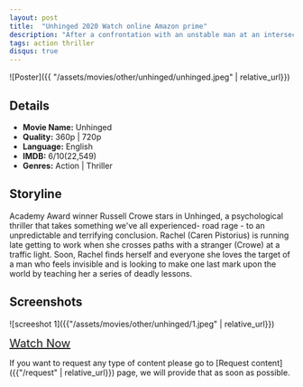 ```yaml
---
layout: post
title:  "Unhinged 2020 Watch online Amazon prime"
description: "After a confrontation with an unstable man at an intersection, a woman becomes the target of his rage."
tags: action thriller
disqus: true
---
```


![Poster]({{ "/assets/movies/other/unhinged/unhinged.jpeg" | relative_url}})

## Details

* **Movie Name:** Unhinged
* **Quality:** 360p \| 720p
* **Language:** English
* **IMDB:** 6/10(22,549)
* **Genres:** Action \| Thriller

## Storyline

Academy Award winner Russell Crowe stars in Unhinged, a psychological thriller that takes something we've all experienced- road rage - to an unpredictable and terrifying conclusion. Rachel (Caren Pistorius) is running late getting to work when she crosses paths with a stranger (Crowe) at a traffic light. Soon, Rachel finds herself and everyone she loves the target of a man who feels invisible and is looking to make one last mark upon the world by teaching her a series of deadly lessons.

## Screenshots

![screeshot 1]({{"/assets/movies/other/unhinged/1.jpeg" | relative_url}})
<!-- <br>
![screeshot 2]({{"/assets/movies/other/homlessashes/2.jpg" | relative_url}})
<br>
![screeshot 3]({{"/assets/movies/other/homlessashes/3.jpg" | relative_url}}) -->

<a class="btn card_btn" href="{{ '/movies/other/unhinged' | relative_url}}" style="font-size:20px" target="_blank">Watch Now</a>

If you want to request any type of content please go to [Request content]({{"/request" | relative_url}}) page, we will provide that as soon as possible.